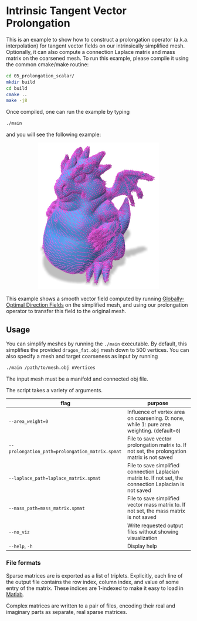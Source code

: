 # Intrinsic Tangent Vector Prolongation
This is an example to show how to construct a prolongation operator (a.k.a. interpolation) for tangent vector fields on our intrinsically simplified mesh. Optionally, it can also compute a connection Laplace matrix and mass matrix on the coarsened mesh. To run this example, please compile it using the common cmake/make routine:
``` bash
cd 05_prolongation_scalar/
mkdir build
cd build
cmake ..
make -j8
```
Once compiled, one can run the example by typing
``` bash
./main
```
and you will see the following example:

<p align="center"><img src="../assets/05.jpg" height="400pt;"></p>

This example shows a smooth vector field computed by running [Globally-Optimal Direction Fields](http://www.cs.cmu.edu/~kmcrane/Projects/GloballyOptimalDirectionFields/) on the simplified mesh, and using our prolongation operator to transfer this field to the original mesh.

## Usage

You can simplify meshes by running the `./main` executable. By default, this simplifies the provided `dragon_fat.obj` mesh down to 500 vertices. You can also specify a mesh and target coarseness as input by running
``` bash
./main /path/to/mesh.obj nVertices
```
The input mesh must be a manifold and connected obj file.

The script takes a variety of arguments.

|flag | purpose|
| ------------- |-------------|
|`--area_weight=0`| Influence of vertex area on coarsening. 0: none, while 1: pure area weighting. (default=`0`) |
|`--prolongation_path=prolongation_matrix.spmat`| File to save vector prolongation matrix to. If not set, the prolongation matrix is not saved |
|`--laplace_path=laplace_matrix.spmat`| File to save simplified connection Laplacian matrix to. If not set, the connection Laplacian is not saved |
|`--mass_path=mass_matrix.spmat`| File to save simplified vector mass matrix to. If not set, the mass matrix is not saved |
|`--no_viz`| Write requested output files without showing visualization |
|`--help`, `-h`| Display help |

### File formats
Sparse matrices are is exported as a list of triplets. Explicitly, each line of the output file contains the row index, column index, and value of some entry of the matrix. These indices are 1-indexed to make it easy to load in [Matlab](https://www.mathworks.com/help/matlab/ref/spconvert.html).

Complex matrices are written to a pair of files, encoding their real and imaginary parts as separate, real sparse matrices.
